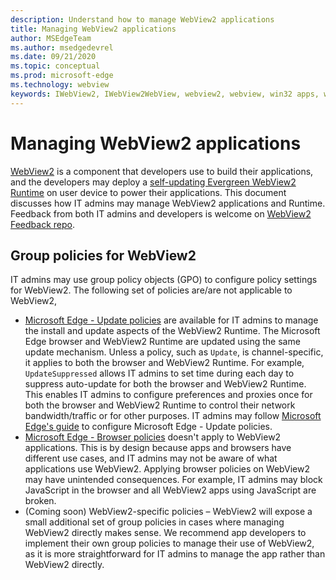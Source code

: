 ```yaml
---
description: Understand how to manage WebView2 applications
title: Managing WebView2 applications
author: MSEdgeTeam
ms.author: msedgedevrel
ms.date: 09/21/2020
ms.topic: conceptual
ms.prod: microsoft-edge
ms.technology: webview
keywords: IWebView2, IWebView2WebView, webview2, webview, win32 apps, win32, edge, ICoreWebView2, ICoreWebView2Host, browser control, edge html, enterprise, group policy, manageability 
---
```


# Managing WebView2 applications  

[WebView2][WebView2Landing] is a component that developers use to build their applications, and the developers may deploy a [self-updating Evergreen WebView2 Runtime][Webview2ConceptsDistributionUnderstandRuntimeInstallerPreview] on user device to power their applications.  This document discusses how IT admins may manage WebView2 applications and Runtime.  Feedback from both IT admins and developers is welcome on [WebView2 Feedback repo][GithubMicrosoftedgeWebviewfeddback].  

## Group policies for WebView2  

IT admins may use group policy objects \(GPO\) to configure policy settings for WebView2.  The following set of policies are/are not applicable to WebView2,  

*   [Microsoft Edge - Update policies][EdgeUpdatePolicies] are available for IT admins to manage the install and update aspects of the WebView2 Runtime.  The Microsoft Edge browser and WebView2 Runtime are updated using the same update mechanism.  Unless a policy, such as `Update`, is channel-specific, it applies to both the browser and WebView2 Runtime.  For example, `UpdateSuppressed` allows IT admins to set time during each day to suppress auto-update for both the browser and WebView2 Runtime.  This enables IT admins to configure preferences and proxies once for both the browser and WebView2 Runtime to control their network bandwidth/traffic or for other purposes.  IT admins may follow [Microsoft Edge's guide][ConfigureMicrosoftEdge] to configure Microsoft Edge - Update policies.  
*   [Microsoft Edge - Browser policies][EdgeBrowserPolicies] doesn't apply to WebView2 applications.  This is by design because apps and browsers have different use cases, and IT admins may not be aware of what applications use WebView2.  Applying browser policies on WebView2 may have unintended consequences.  For example, IT admins may block JavaScript in the browser and all WebView2 apps using JavaScript are broken.  
*   \(Coming soon\) WebView2-specific policies – WebView2 will expose a small additional set of group policies in cases where managing WebView2 directly makes sense.  We recommend app developers to implement their own group policies to manage their use of WebView2, as it is more straightforward for IT admins to manage the app rather than WebView2 directly.  

<!-- links -->
[Webview2ConceptsDistributionUnderstandRuntimeInstallerPreview]: ./distribution.md#understanding-the-webview2-runtime "Understanding the WebView2 runtime - Distribute a WebView2 app and the WebView2 Runtime | Microsoft Docs"  
[WebView2Landing]: ../index.md "Introduction to Microsoft Edge WebView2 (Preview) | Microsoft Docs"  
<!-- external links -->
[EdgeUpdatePolicies]: /deployedge/microsoft-edge-update-policies "Microsoft Edge - Update policies | Microsoft Docs"  
[EdgeBrowserPolicies]: /deployedge/microsoft-edge-policies "Microsoft Edge - Browser policies | Microsoft Docs"  
[ConfigureMicrosoftEdge]: /deployedge/configure-microsoft-edge "Configure Microsoft Edge policy settings on Windows | Microsoft Docs"  

[GithubMicrosoftedgeWebviewfeddback]: https://github.com/MicrosoftEdge/WebViewFeedback "WebView Feedback - MicrosoftEdge/WebViewFeedback | GitHub"  
